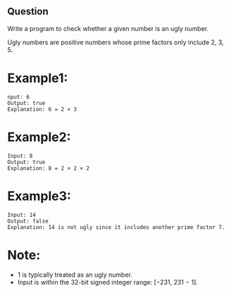 ## Question

Write a program to check whether a given number is an ugly number.

Ugly numbers are positive numbers whose prime factors only include 2, 3, 5.

# Example1:
```
nput: 6
Output: true
Explanation: 6 = 2 × 3
```
# Example2:
```
Input: 8
Output: true
Explanation: 8 = 2 × 2 × 2
```
# Example3:
```
Input: 14
Output: false 
Explanation: 14 is not ugly since it includes another prime factor 7.
```
# Note:
- 1 is typically treated as an ugly number.
- Input is within the 32-bit signed integer range: [−231,  231 − 1].